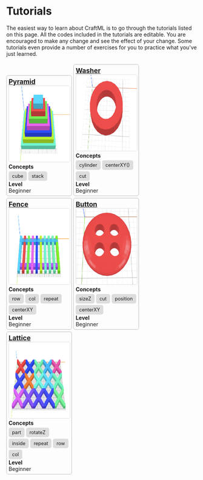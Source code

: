 # Tutorials

The easiest way to learn about CraftML is to go through the tutorials listed on this
page. All the codes included in the tutorials are editable. You are encouraged to
make any change and see the effect of your change. Some tutorials even provide
a number of exercises for you to practice what you've just learned.


<style>
.tutorial {
  width:32%;
  border:solid 1px #BBB;
  padding:5px;
  border-radius:5px;
  display: inline-block;
  margin-top: 5px;
}
.tutorial .section-title{
  font-weight: bold;
}
.tutorial .title {
  font-size: 125%;
  font-weight: bold;
}
.tutorial .objective {
  border: solid 1px #ccc;
}
.tutorial .concept-item{
  font-size: 90%;
  background-color: #ddd;
  border-radius:5px;
  padding-top:5px;
  padding-bottom:5px;
  padding-left:9px;
  padding-right:9px;
  margin-top: 4px;
  display: inline-block;
}
</style>

<div class="tutorial">
  <div class="title">
    <a href="pyramid/">Pyramid</a>
  </div>
  <a href="pyramid/">
    <img class="objective" src="pyramid/objective.png" height="200px%" style="border: solid 1px #ddd; border-radius: 5px;"/>
  </a>
  <div class="section-title">Concepts</div>
    <span class="concept-item">cube</span>
    <span class="concept-item">stack</span>    
  <div class="section-title">Level</div>
  Beginner
</div>
<div class="tutorial">
  <div class="title">
    <a href="washer/">Washer</a>
  </div>
  <a href="washer/">
    <img class="objective" src="washer/objective.png" height="200px" style="border: solid 1px #ddd; border-radius: 5px;"/>
  </a>  <div class="section-title">Concepts</div>
    <span class="concept-item">cylinder</span>
    <span class="concept-item">centerXY()</span>    
    <span class="concept-item">cut</span>    
  <div class="section-title">Level</div>
  Beginner
</div>
<div class="tutorial">
  <div class="title">
    <a href="fence/">Fence</a>
  </div>
  <a href="fence/">
    <img class="objective" src="fence/objective.png" height="200px" style="border: solid 1px #ddd; border-radius: 5px;"/>
  </a>  <div class="section-title">Concepts</div>
    <span class="concept-item">row</span>
    <span class="concept-item">col</span>
    <span class="concept-item">repeat</span>
    <span class="concept-item">centerXY</span>    
  <div class="section-title">Level</div>
  Beginner
</div>
<div class="tutorial">
  <div class="title">
    <a href="button/">Button</a>
  </div>
  <a href="button/">
    <img class="objective" src="button/objective.png" height="200px" style="border: solid 1px #ddd; border-radius: 5px;"/>
  </a>  <div class="section-title">Concepts</div>
    <span class="concept-item">sizeZ</span>
    <span class="concept-item">cut</span>
    <span class="concept-item">position</span>
    <span class="concept-item">centerXY</span>    
  <div class="section-title">Level</div>
  Beginner
</div>
<div class="tutorial">
  <div class="title">
    <a href="lattice/">Lattice</a>
  </div>
  <a href="lattice/">
    <img class="objective" src="lattice/objective.png" height="200px" style="border: solid 1px #ddd; border-radius: 5px;"/>
  </a>  <div class="section-title">Concepts</div>
    <span class="concept-item">part</span>
    <span class="concept-item">rotateZ</span>    
    <span class="concept-item">inside</span>    
    <span class="concept-item">repeat</span>    
    <span class="concept-item">row</span>    
    <span class="concept-item">col</span>    
  <div class="section-title">Level</div>
  Beginner
</div>
